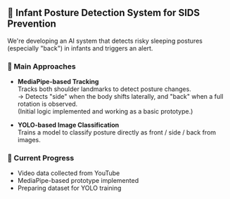 ## 👶 Infant Posture Detection System for SIDS Prevention

We're developing an AI system that detects risky sleeping postures (especially "back") in infants and triggers an alert.

### 📌 Main Approaches

- **MediaPipe-based Tracking**  
  Tracks both shoulder landmarks to detect posture changes.  
  → Detects "side" when the body shifts laterally, and "back" when a full rotation is observed.  
  (Initial logic implemented and working as a basic prototype.)


- **YOLO-based Image Classification**  
  Trains a model to classify posture directly as front / side / back from images.

### 🔧 Current Progress

- Video data collected from YouTube  
- MediaPipe-based prototype implemented  
- Preparing dataset for YOLO training
